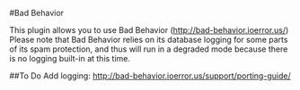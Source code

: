 #Bad Behavior

This plugin allows you to use Bad Behavior (http://bad-behavior.ioerror.us/)
Please note that Bad Behavior relies on its database logging for some parts of its spam protection, and thus will run in a degraded mode
because there is no logging built-in at this time.

##To Do
Add logging: http://bad-behavior.ioerror.us/support/porting-guide/